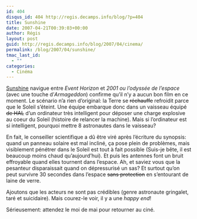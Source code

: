 ```yaml
---
id: 404
disqus_id: 404 http://regis.decamps.info/blog/?p=404
title: Sunshine
date: 2007-04-21T00:39:03+00:00
author: Régis
layout: post
guid: http://regis.decamps.info/blog/2007/04/cinema/
permalink: /blog/2007/04/sunshine/
tmac_last_id:
  - ""
categories:
  - Cinéma
---
```

[Sunshine](http://www.allocine.fr/film/fichefilm_gen_cfilm=61262.html) navigue entre _Event Horizon_ et _2001 ou l’odyssée de l’espace_ (avec une touche d’_Armageddon_) confirme qu’il n’y a aucun bon film en ce moment. Le scénario n’a rien d’original: la Terre se <strike>réchauffe</strike> refroidit parce que le Soleil s’éteint. Une équipe embarque donc dans un vaisseau équipé <strike>de HAL</strike> d’un ordinateur très intelligent pour déposer une charge explosive au coeur du Soleil (histoire de relancer la machine). Mais si l’ordinateur est si intelligent, pourquoi mettre 8 astronautes dans le vaisseau?

En fait, le conseiller scientifique a dû être viré après l’écriture du synopsis: quand un panneau solaire est mal incliné, ça pose plein de problèmes, mais visiblement pénétrer dans le Soleil est tout à fait possible (Suis-je bête, il est beaucoup moins chaud qu’aujourd’hui). Et puis les antennes font un bruit effroyable quand elles tournent dans l’espace. Ah, et saviez vous que la pesanteur disparaissait quand on dépressurisé un sas? Et surtout qu’on peut survivre 30 secondes dans l’espace <strike>sans protection</strike> en s’entourant de laine de verre.

Ajoutons que les acteurs ne sont pas crédibles (genre astronaute gringalet, taré et suicidaire). Mais courez-le voir, il y a une _happy end_!

Sérieusement: attendez le moi de mai pour retourner au ciné.
